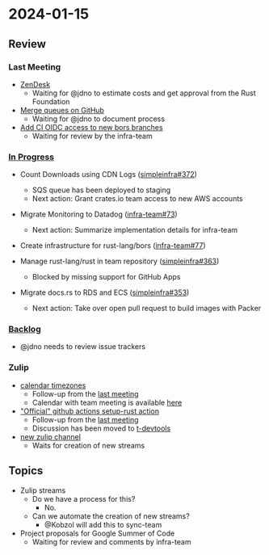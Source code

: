 # 2024-01-15

## Review

### Last Meeting

- [ZenDesk](https://rust-lang.zulipchat.com/#narrow/stream/242791-t-infra/topic/ZenDesk)
  - Waiting for @jdno to estimate costs and get approval from the Rust Foundation
- [Merge queues on GitHub](https://rust-lang.zulipchat.com/#narrow/stream/242791-t-infra/topic/merge.20queue.20for.20miri-test-libstd.3F)
  - Waiting for @jdno to document process
- [Add CI OIDC access to new bors branches](https://github.com/rust-lang/simpleinfra/pull/355)
  - Waiting for review by the infra-team

### [In Progress](https://github.com/orgs/rust-lang/projects/24/views/1)

- Count Downloads using CDN Logs ([simpleinfra#372](https://github.com/rust-lang/simpleinfra/issues/372))
  - SQS queue has been deployed to staging
  - Next action: Grant crates.io team access to new AWS accounts

- Migrate Monitoring to Datadog ([infra-team#73](https://github.com/rust-lang/infra-team/issues/73))
  - Next action: Summarize implementation details for infra-team

- Create infrastructure for rust-lang/bors ([infra-team#77](https://github.com/rust-lang/infra-team/issues/77))

- Manage rust-lang/rust in team repository ([simpleinfra#363](https://github.com/rust-lang/simpleinfra/issues/363))
  - Blocked by missing support for GitHub Apps

- Migrate docs.rs to RDS and ECS ([simpleinfra#353](https://github.com/rust-lang/simpleinfra/issues/353))
  - Next action: Take over open pull request to build images with Packer

### [Backlog](https://github.com/orgs/rust-lang/projects/24/views/1)

- @jdno needs to review issue trackers

### Zulip

- [calendar timezones](https://rust-lang.zulipchat.com/#narrow/stream/242791-t-infra/topic/calendar.20timezones)
  - Follow-up from the [last meeting](https://rust-lang.zulipchat.com/#narrow/stream/242791-t-infra/topic/meeting.202024-01-08)
  - Calendar with team meeting is available [here](https://rust-lang.github.io/calendar/infra.ics)
- ["Official" github actions setup-rust action](https://rust-lang.zulipchat.com/#narrow/stream/242791-t-infra/topic/.22Official.22.20github.20actions.20setup-rust.20action)
  - Follow-up from the [last meeting](https://rust-lang.zulipchat.com/#narrow/stream/242791-t-infra/topic/meeting.202024-01-08)
  - Discussion has been moved to [t-devtools](https://rust-lang.zulipchat.com/#narrow/stream/301329-t-devtools/topic/Having.20a.20CI.20subteam.3F)
- [new zulip channel](https://rust-lang.zulipchat.com/#narrow/stream/242791-t-infra/topic/new.20zulip.20channel)
  - Waits for creation of new streams

## Topics

- Zulip streams
  - Do we have a process for this?
    - No.
  - Can we automate the creation of new streams?
    - @Kobzol will add this to sync-team
- Project proposals for Google Summer of Code
  - Waiting for review and comments by infra-team
